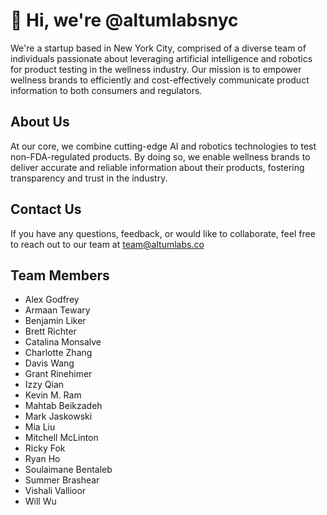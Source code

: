 # 👋 Hi, we're @altumlabsnyc

We're a startup based in New York City, comprised of a diverse team of individuals passionate about leveraging artificial intelligence and robotics for product testing in the wellness industry. Our mission is to empower wellness brands to efficiently and cost-effectively communicate product information to both consumers and regulators.

## About Us

At our core, we combine cutting-edge AI and robotics technologies to test non-FDA-regulated products. By doing so, we enable wellness brands to deliver accurate and reliable information about their products, fostering transparency and trust in the industry.

## Contact Us

If you have any questions, feedback, or would like to collaborate, feel free to reach out to our team at <team@altumlabs.co>

## Team Members

- Alex Godfrey
- Armaan Tewary
- Benjamin Liker
- Brett Richter
- Catalina Monsalve
- Charlotte Zhang
- Davis Wang
- Grant Rinehimer
- Izzy Qian
- Kevin M. Ram
- Mahtab Beikzadeh
- Mark Jaskowski
- Mia Liu
- Mitchell McLinton
- Ricky Fok
- Ryan Ho
- Soulaimane Bentaleb
- Summer Brashear
- Vishali Vallioor
- Will Wu
